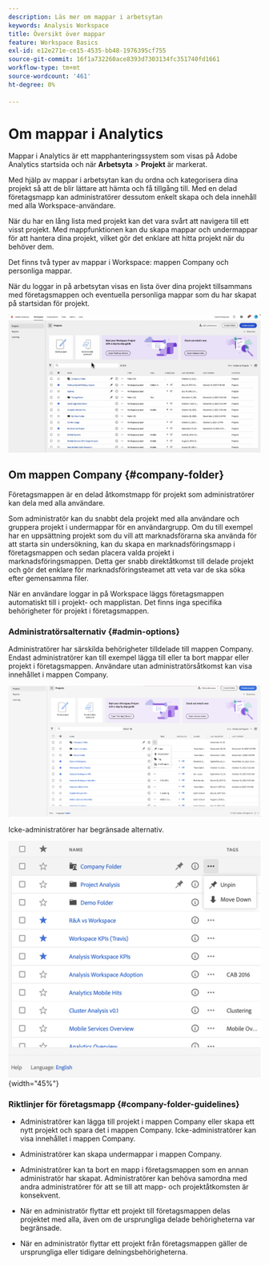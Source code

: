 ```yaml
---
description: Läs mer om mappar i arbetsytan
keywords: Analysis Workspace
title: Översikt över mappar
feature: Workspace Basics
exl-id: e12e271e-ce15-4535-bb48-1976395cf755
source-git-commit: 16f1a732260ace8393d7303134fc351740fd1661
workflow-type: tm+mt
source-wordcount: '461'
ht-degree: 0%

---
```


# Om mappar i Analytics

Mappar i Analytics är ett mapphanteringssystem som visas på Adobe Analytics startsida och när **Arbetsyta** > **Projekt** är markerat.

Med hjälp av mappar i arbetsytan kan du ordna och kategorisera dina projekt så att de blir lättare att hämta och få tillgång till. Med en delad företagsmapp kan administratörer dessutom enkelt skapa och dela innehåll med alla Workspace-användare.

När du har en lång lista med projekt kan det vara svårt att navigera till ett visst projekt. Med mappfunktionen kan du skapa mappar och undermappar för att hantera dina projekt, vilket gör det enklare att hitta projekt när du behöver dem.

Det finns två typer av mappar i Workspace: mappen Company och personliga mappar.

När du loggar in på arbetsytan visas en lista över dina projekt tillsammans med företagsmappen och eventuella personliga mappar som du har skapat på startsidan för projekt.

![Projektstartsida med en lista över dina projekt och företagsmappen.](/help/analysis-workspace/build-workspace-project/assets/landing-page2.png)

## Om mappen Company {#company-folder}

Företagsmappen är en delad åtkomstmapp för projekt som administratörer kan dela med alla användare.

Som administratör kan du snabbt dela projekt med alla användare och gruppera projekt i undermappar för en användargrupp. Om du till exempel har en uppsättning projekt som du vill att marknadsförarna ska använda för att starta sin undersökning, kan du skapa en marknadsföringsmapp i företagsmappen och sedan placera valda projekt i marknadsföringsmappen. Detta ger snabb direktåtkomst till delade projekt och gör det enklare för marknadsföringsteamet att veta var de ska söka efter gemensamma filer.

När en användare loggar in på Workspace läggs företagsmappen automatiskt till i projekt- och mapplistan. Det finns inga specifika behörigheter för projekt i företagsmappen.


### Administratörsalternativ {#admin-options}

Administratörer har särskilda behörigheter tilldelade till mappen Company. Endast administratörer kan till exempel lägga till eller ta bort mappar eller projekt i företagsmappen. Användare utan administratörsåtkomst kan visa innehållet i mappen Company.

![Sidan Projekt som visar administratörsalternativen.](/help/analysis-workspace/build-workspace-project/assets/admin-options.png)

Icke-administratörer har begränsade alternativ.

![På sidan Projekt visas alternativ som inte är administratörer för mappar.](/help/analysis-workspace/build-workspace-project/assets/non-admin-folder-options.png){width="45%"}

### Riktlinjer för företagsmapp {#company-folder-guidelines}

- Administratörer kan lägga till projekt i mappen Company eller skapa ett nytt projekt och spara det i mappen Company. Icke-administratörer kan visa innehållet i mappen Company.

- Administratörer kan skapa undermappar i mappen Company.

- Administratörer kan ta bort en mapp i företagsmappen som en annan administratör har skapat. Administratörer kan behöva samordna med andra administratörer för att se till att mapp- och projektåtkomsten är konsekvent.

- När en administratör flyttar ett projekt till företagsmappen delas projektet med alla, även om de ursprungliga delade behörigheterna var begränsade.

- När en administratör flyttar ett projekt från företagsmappen gäller de ursprungliga eller tidigare delningsbehörigheterna.
